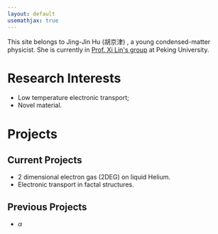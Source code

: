 ```yaml
---
layout: default
usemathjax: true
---
```


This site belongs to Jing-Jin Hu (胡京津) , a young condensed-matter physicist. She is currently in <a href="http://www.phy.pku.edu.cn/~xilin/index.html"> Prof. Xi Lin's group</a> at Peking University.

# Research Interests
* Low temperature electronic transport;
* Novel material.

<h1><a name="Projects">Projects</a></h1>

## Current Projects

* 2 dimensional electron gas (2DEG) on liquid Helium.
* Electronic transport in factal structures.

## Previous Projects

* $\alpha$